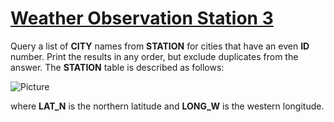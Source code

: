 # [Weather Observation Station 3](https://www.hackerrank.com/challenges/weather-observation-station-3/problem)

Query a list of <strong>CITY</strong> names from <strong>STATION</strong> for cities that have an even <strong>ID</strong> number. Print the results in any order, but exclude duplicates from the answer.
The <strong>STATION</strong> table is described as follows:

![Picture](https://s3.amazonaws.com/hr-challenge-images/9336/1449345840-5f0a551030-Station.jpg)

where <strong>LAT_N</strong> is the northern latitude and <strong>LONG_W</strong> is the western longitude.
